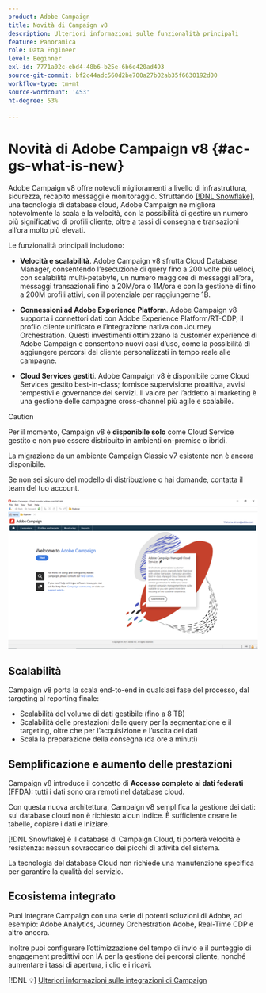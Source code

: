 ```yaml
---
product: Adobe Campaign
title: Novità di Campaign v8
description: Ulteriori informazioni sulle funzionalità principali
feature: Panoramica
role: Data Engineer
level: Beginner
exl-id: 7771a02c-ebd4-48b6-b25e-6b6e420ad493
source-git-commit: bf2c44adc560d2be700a27b02ab35f6630192d00
workflow-type: tm+mt
source-wordcount: '453'
ht-degree: 53%

---
```


# Novità di Adobe Campaign v8 {#ac-gs-what-is-new}

Adobe Campaign v8 offre notevoli miglioramenti a livello di infrastruttura, sicurezza, recapito messaggi e monitoraggio. Sfruttando [[!DNL Snowflake]](https://www.snowflake.com/), una tecnologia di database cloud, Adobe Campaign ne migliora notevolmente la scala e la velocità, con la possibilità di gestire un numero più significativo di profili cliente, oltre a tassi di consegna e transazioni all’ora molto più elevati.

Le funzionalità principali includono:

* **Velocità e scalabilità**. Adobe Campaign v8 sfrutta Cloud Database Manager, consentendo l’esecuzione di query fino a 200 volte più veloci, con scalabilità multi-petabyte, un numero maggiore di messaggi all’ora, messaggi transazionali fino a 20M/ora o 1M/ora e con la gestione di fino a 200M profili attivi, con il potenziale per raggiungerne 1B.

* **Connessioni ad Adobe Experience Platform**. Adobe Campaign v8 supporta i connettori dati con Adobe Experience Platform/RT-CDP, il profilo cliente unificato e l’integrazione nativa con Journey Orchestration. Questi investimenti ottimizzano la customer experience di Adobe Campaign e consentono nuovi casi d’uso, come la possibilità di aggiungere percorsi del cliente personalizzati in tempo reale alle campagne.

* **Cloud Services gestiti**. Adobe Campaign v8 è disponibile come Cloud Services gestito best-in-class; fornisce supervisione proattiva, avvisi tempestivi e governance dei servizi. Il valore per l’addetto al marketing è una gestione delle campagne cross-channel più agile e scalabile.

>[!CAUTION]
>
>Per il momento, Campaign v8 è **disponibile solo** come Cloud Service gestito e non può essere distribuito in ambienti on-premise o ibridi.
>
>La migrazione da un ambiente Campaign Classic v7 esistente non è ancora disponibile.
>
>Se non sei sicuro del modello di distribuzione o hai domande, contatta il team del tuo account.

![](assets/home-page.png)

## Scalabilità

Campaign v8 porta la scala end-to-end in qualsiasi fase del processo, dal targeting al reporting finale:

* Scalabilità del volume di dati gestibile (fino a 8 TB)
* Scalabilità delle prestazioni delle query per la segmentazione e il targeting, oltre che per l’acquisizione e l’uscita dei dati
* Scala la preparazione della consegna (da ore a minuti)

## Semplificazione e aumento delle prestazioni

Campaign v8 introduce il concetto di **Accesso completo ai dati federati** (FFDA): tutti i dati sono ora remoti nel database cloud.

Con questa nuova architettura, Campaign v8 semplifica la gestione dei dati: sul database cloud non è richiesto alcun indice. È sufficiente creare le tabelle, copiare i dati e iniziare.

[!DNL Snowflake] è il database di Campaign Cloud, ti porterà velocità e resistenza: nessun sovraccarico dei picchi di attività del sistema.

La tecnologia del database Cloud non richiede una manutenzione specifica per garantire la qualità del servizio.

## Ecosistema integrato

Puoi integrare Campaign con una serie di potenti soluzioni di Adobe, ad esempio: Adobe Analytics, Journey Orchestration Adobe, Real-Time CDP e altro ancora.

Inoltre puoi configurare l’ottimizzazione del tempo di invio e il punteggio di engagement predittivi con IA per la gestione dei percorsi cliente, nonché aumentare i tassi di apertura, i clic e i ricavi.

[!DNL :bulb:] [Ulteriori informazioni sulle integrazioni di Campaign](../connect/integration.md)


